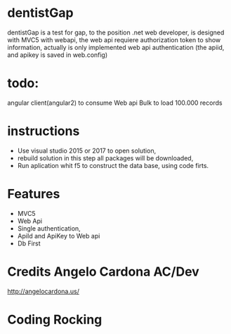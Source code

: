 # dentistGap

dentistGap is a test for gap, to the position .net web developer, is designed with MVC5 with webapi, the web api requiere authorization token to show information, actually is only implemented web api authentication (the apiid, and apikey is saved in web.config)

# todo:

angular client(angular2) to consume Web api
Bulk to load 100.000 records


# instructions 
* Use visual studio 2015 or 2017 to open solution, 
* rebuild solution in this step all packages will be downloaded,
* Run aplication whit f5 to construct the data base, using code firts.



# Features
* MVC5
* Web Api
* Single authentication, 
* ApiId and ApiKey to Web api
* Db First

# Credits Angelo Cardona AC/Dev
http://angelocardona.us/

# Coding Rocking 
